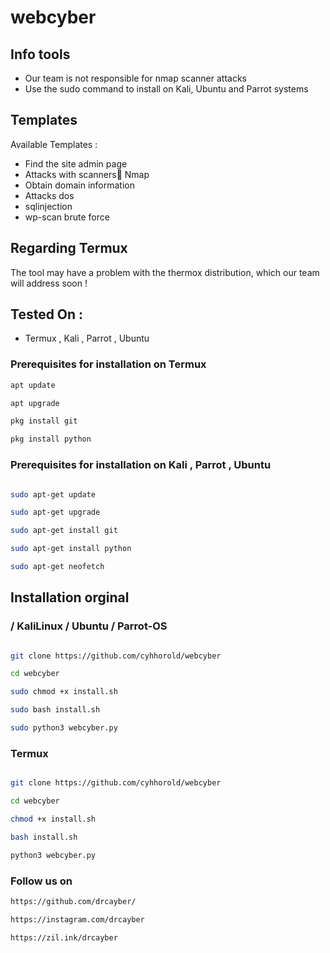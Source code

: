 # webcyber

## Info tools

* Our team is not responsible for nmap scanner attacks
* Use the sudo command to install on Kali, Ubuntu and Parrot systems

## Templates

Available Templates : 

* Find the site admin page
* Attacks with scanners ٔNmap
* Obtain domain information
* Attacks dos
* sqlinjection
* wp-scan brute force


## Regarding Termux

The tool may have a problem with the thermox distribution, which our team will address soon !



## Tested On :

* Termux , Kali , Parrot , Ubuntu


### Prerequisites for installation on Termux

```bash
apt update

apt upgrade

pkg install git

pkg install python
```



### Prerequisites for installation on Kali , Parrot , Ubuntu

```bash

sudo apt-get update

sudo apt-get upgrade

sudo apt-get install git

sudo apt-get install python

sudo apt-get neofetch
```


## Installation orginal

### / KaliLinux / Ubuntu / Parrot-OS

```bash

git clone https://github.com/cyhhorold/webcyber

cd webcyber

sudo chmod +x install.sh

sudo bash install.sh

sudo python3 webcyber.py
```
###  Termux

```bash

git clone https://github.com/cyhhorold/webcyber

cd webcyber

chmod +x install.sh

bash install.sh

python3 webcyber.py
```


###  Follow us on


```bash
https://github.com/drcayber/

https://instagram.com/drcayber

https://zil.ink/drcayber
```
